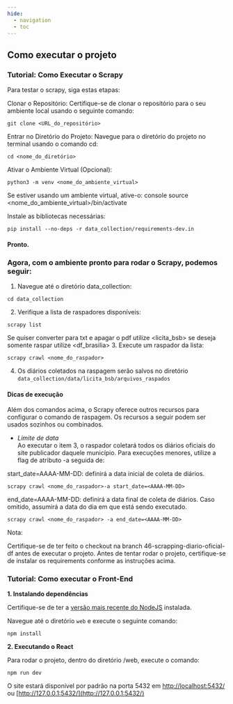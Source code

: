 ```yaml
---
hide:
  - navigation
  - toc
---
```

## Como executar o projeto


### Tutorial: Como Executar o Scrapy

Para testar o scrapy, siga estas etapas:

Clonar o Repositório:
Certifique-se de clonar o repositório para o seu ambiente local usando o seguinte comando:

```console
git clone <URL_do_repositório>
```

Entrar no Diretório do Projeto:
Navegue para o diretório do projeto no terminal usando o comando cd:
```console
cd <nome_do_diretório>
```
Ativar o Ambiente Virtual (Opcional):
```console
python3 -m venv <nome_do_ambiente_virtual>
```

Se estiver usando um ambiente virtual, ative-o:
console
source <nome_do_ambiente_virtual>/bin/activate


Instale as bibliotecas necessárias:
```console
pip install --no-deps -r data_collection/requirements-dev.in
```
#### Pronto. 
### Agora, com o ambiente pronto para rodar o Scrapy, podemos seguir:
1. Navegue até o diretório data_collection:
```console
cd data_collection
``` 
2. Verifique a lista de raspadores disponíveis:
```console
scrapy list
```
Se quiser converter para txt e apagar o pdf utilize <licita_bsb> se deseja somente raspar utilize <df_brasilia>
3. Execute um raspador da lista:
```console
scrapy crawl <nome_do_raspador>
```
4. Os diários coletados na raspagem serão salvos no diretório `data_collection/data/licita_bsb/arquivos_raspados`

#### Dicas de execução
Além dos comandos acima, o Scrapy oferece outros recursos para configurar o comando de raspagem. Os recursos a seguir podem ser usados sozinhos ou combinados.  

* *Limite de data*  
Ao executar o item 3, o raspador coletará todos os diários oficiais do site publicador daquele município. Para execuções menores, utilize a flag de atributo -a seguida de:

start_date=AAAA-MM-DD: definirá a data inicial de coleta de diários.
```console
scrapy crawl <nome_do_raspador>-a start_date=<AAAA-MM-DD>
```
end_date=AAAA-MM-DD: definirá a data final de coleta de diários. Caso omitido, assumirá a data do dia em que está sendo executado.
```console
scrapy crawl <nome_do_raspador> -a end_date=<AAAA-MM-DD>
```

Nota:

Certifique-se de ter feito o checkout na branch 46-scrapping-diario-oficial-df antes de executar o projeto.
Antes de tentar rodar o projeto, certifique-se de instalar os requirements conforme as instruções acima.

### Tutorial: Como executar o Front-End

**1. Instalando dependências**

Certifique-se de ter a [versão mais recente do NodeJS](https://nodejs.org/en/download) instalada.

Navegue até o diretório `web` e execute o seguinte comando:
```
npm install
```

**2. Executando o React**

Para rodar o projeto, dentro do diretório /web, execute o comando:
```
npm run dev
```

O site estará disponível por padrão na porta 5432 em [http://localhost:5432/](http://localhost:5432/) ou [http://127.0.0.1:5432/](http://127.0.0.1:5432/)
